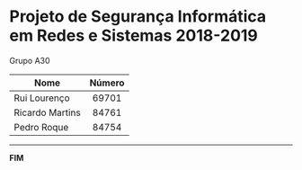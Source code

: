 # Projeto de Segurança Informática em Redes e Sistemas 2018-2019 #

Grupo A30

|       Nome      | Número |
| --------------- | :----: |
| Rui Lourenço    | 69701  |
| Ricardo Martins | 84761  |
| Pedro Roque     | 84754  |

-------------------------------------------------------------------------------
**FIM**
